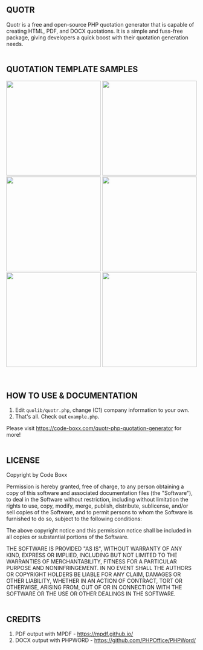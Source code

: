 ## QUOTR
Quotr is a free and open-source PHP quotation generator that is capable of creating HTML, PDF, and DOCX quotations. It is a simple and fuss-free package, giving developers a quick boost with their quotation generation needs.
<br><br>

## QUOTATION TEMPLATE SAMPLES
<p float="left">
  <img width="250" style="inline-block" src="https://code-boxx.com/wp-content/uploads/2021/11/illus-quotr-1.png">
  <img width="250" style="inline-block" src="https://code-boxx.com/wp-content/uploads/2021/11/illus-quotr-2.png">
  <img width="250" style="inline-block" src="https://code-boxx.com/wp-content/uploads/2021/11/illus-quotr-3.png">
  <img width="250" style="inline-block" src="https://code-boxx.com/wp-content/uploads/2021/11/illus-quotr-4.png">
  <img width="250" style="inline-block" src="https://code-boxx.com/wp-content/uploads/2021/11/illus-quotr-5.png">
  <img width="250" style="inline-block" src="https://code-boxx.com/wp-content/uploads/2021/11/illus-quotr-6.png">
</p><br>

## HOW TO USE & DOCUMENTATION
1) Edit `quolib/quotr.php`, change (C1) company information to your own.
2) That's all. Check out `example.php`.

Please visit https://code-boxx.com/quotr-php-quotation-generator for more!
<br><br>

## LICENSE
Copyright by Code Boxx

Permission is hereby granted, free of charge, to any person obtaining a copy
of this software and associated documentation files (the "Software"), to deal
in the Software without restriction, including without limitation the rights
to use, copy, modify, merge, publish, distribute, sublicense, and/or sell
copies of the Software, and to permit persons to whom the Software is
furnished to do so, subject to the following conditions:

The above copyright notice and this permission notice shall be included in all
copies or substantial portions of the Software.

THE SOFTWARE IS PROVIDED "AS IS", WITHOUT WARRANTY OF ANY KIND, EXPRESS OR
IMPLIED, INCLUDING BUT NOT LIMITED TO THE WARRANTIES OF MERCHANTABILITY,
FITNESS FOR A PARTICULAR PURPOSE AND NONINFRINGEMENT. IN NO EVENT SHALL THE
AUTHORS OR COPYRIGHT HOLDERS BE LIABLE FOR ANY CLAIM, DAMAGES OR OTHER
LIABILITY, WHETHER IN AN ACTION OF CONTRACT, TORT OR OTHERWISE, ARISING FROM,
OUT OF OR IN CONNECTION WITH THE SOFTWARE OR THE USE OR OTHER DEALINGS IN THE
SOFTWARE.
<br><br>

## CREDITS
1) PDF output with MPDF - https://mpdf.github.io/
2) DOCX output with PHPWORD - https://github.com/PHPOffice/PHPWord/